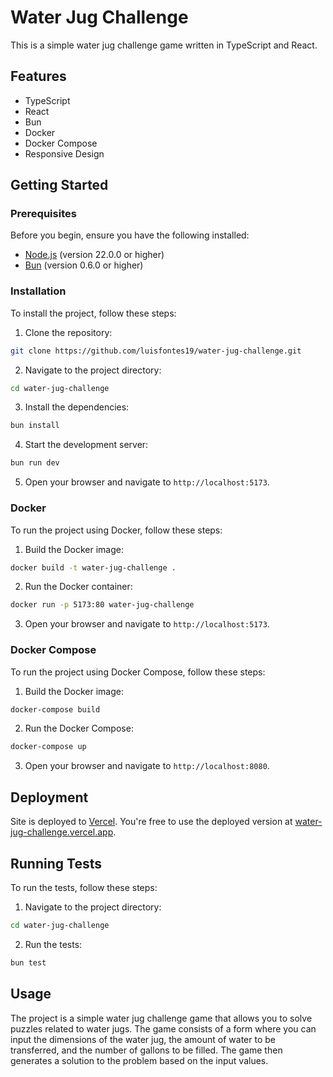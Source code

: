 # Water Jug Challenge

This is a simple water jug challenge game written in TypeScript and React.

## Features

- TypeScript
- React
- Bun
- Docker
- Docker Compose
- Responsive Design

## Getting Started

### Prerequisites

Before you begin, ensure you have the following installed:

- [Node.js](https://nodejs.org/en/download/) (version 22.0.0 or higher)
- [Bun](https://bun.sh/install) (version 0.6.0 or higher)

### Installation

To install the project, follow these steps:

1. Clone the repository:

```bash
git clone https://github.com/luisfontes19/water-jug-challenge.git
```

2. Navigate to the project directory:

```bash
cd water-jug-challenge
```

3. Install the dependencies:

```bash
bun install
```

4. Start the development server:

```bash
bun run dev
```

5. Open your browser and navigate to `http://localhost:5173`.

### Docker

To run the project using Docker, follow these steps:

1. Build the Docker image:

```bash
docker build -t water-jug-challenge .
```

2. Run the Docker container:

```bash
docker run -p 5173:80 water-jug-challenge
```

3. Open your browser and navigate to `http://localhost:5173`.

### Docker Compose

To run the project using Docker Compose, follow these steps:

1. Build the Docker image:

```bash
docker-compose build
```

2. Run the Docker Compose:

```bash
docker-compose up
```

3. Open your browser and navigate to `http://localhost:8080`.

## Deployment

Site is deployed to [Vercel](https://vercel.com/).
You're free to use the deployed version at [water-jug-challenge.vercel.app](https://water-jug-challenge-two.vercel.app/).

## Running Tests

To run the tests, follow these steps:

1. Navigate to the project directory:

```bash
cd water-jug-challenge
```

2. Run the tests:

```bash
bun test
```

## Usage

The project is a simple water jug challenge game that allows you to solve puzzles related to water jugs. The game consists of a form where you can input the dimensions of the water jug, the amount of water to be transferred, and the number of gallons to be filled. The game then generates a solution to the problem based on the input values.

